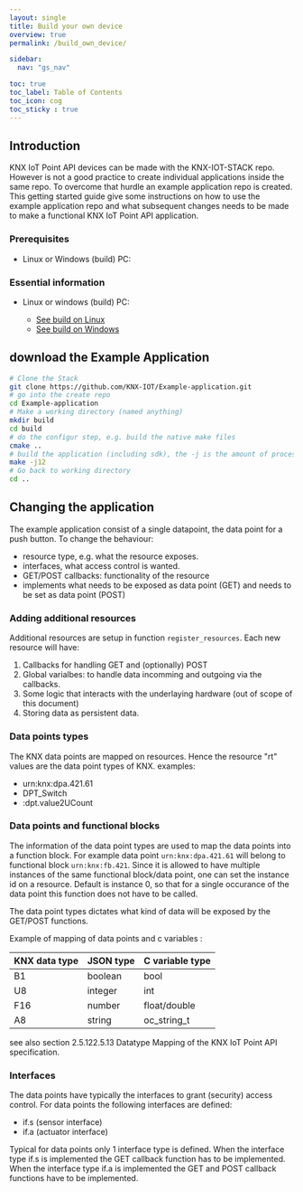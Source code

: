 ```yaml
---
layout: single
title: Build your own device
overview: true
permalink: /build_own_device/

sidebar:
  nav: "gs_nav"

toc: true
toc_label: Table of Contents
toc_icon: cog
toc_sticky : true
---
```



## Introduction

KNX IoT Point API devices can be made with the KNX-IOT-STACK repo.
However is not a good practice to create individual applications inside the same repo.
To overcome that hurdle an example application repo is created.
This getting started guide give some instructions on how to use the example application repo and what subsequent changes needs to be made to make a functional KNX IoT Point API application.

### Prerequisites

- Linux or Windows (build) PC:

### Essential information

- Linux or windows (build) PC:

  - [See build on Linux](/building_linux)
  - [See build on Windows](/building_windows)

## download the Example Application

```bash
# Clone the Stack
git clone https://github.com/KNX-IOT/Example-application.git
# go into the create repo
cd Example-application
# Make a working directory (named anything)
mkdir build
cd build 
# do the configur step, e.g. build the native make files
cmake ..
# build the application (including sdk), the -j is the amount of processor the build will be using
make -j12
# Go back to working directory
cd ..
```

## Changing the application

The example application consist of a single datapoint, the data point for a push button. To change the behaviour:

- resource type, e.g. what the resource exposes.
- interfaces, what access control is wanted.
- GET/POST callbacks: functionality of the resource
- implements what needs to be exposed as data point (GET) and needs to be set as data point (POST)

### Adding additional resources

Additional resources are setup in function `register_resources`.
Each new resource will have:

1. Callbacks for handling GET and (optionally) POST
2. Global varialbes: to handle data incomming and outgoing via the callbacks.
3. Some logic that interacts with the underlaying hardware (out of scope of this document)
4. Storing data as persistent data.

### Data points types

The KNX data points are mapped on resources.
Hence the resource "rt" values are the data point types of KNX.
examples:

- urn:knx:dpa.421.61
- DPT_Switch
- :dpt.value2UCount

### Data points and functional blocks

The information of the data point types are used to map the data points into a function block. For example data point `urn:knx:dpa.421.61` will belong to functional block `urn:knx:fb.421`. Since it is allowed to have multiple instances of the same functional block/data point, one can set the instance id on a resource. Default is instance 0, so that for a single occurance of the data point this function does not have to be called.

The data point types dictates what kind of data will be exposed by the GET/POST functions.

Example of mapping of data points and c variables :

|  KNX data type |  JSON type | C variable type |
|----------------| -----------| --------------- |
| B1             | boolean    | bool            |
| U8             | integer    | int             |
| F16            | number     | float/double    |
| A8             | string     | oc_string_t     |

see also section 2.5.122.5.13 Datatype Mapping of the KNX IoT Point API specification.

### Interfaces

The data points have typically the interfaces to grant (security) access control.
For data points the following interfaces are defined:

- if.s (sensor interface)
- if.a (actuator interface)

Typical for data points only 1 interface type is defined.
When the interface type if.s is implemented the GET callback function has to be implemented.
When the interface type if.a is implemented the GET and POST callback functions have to be implemented.
